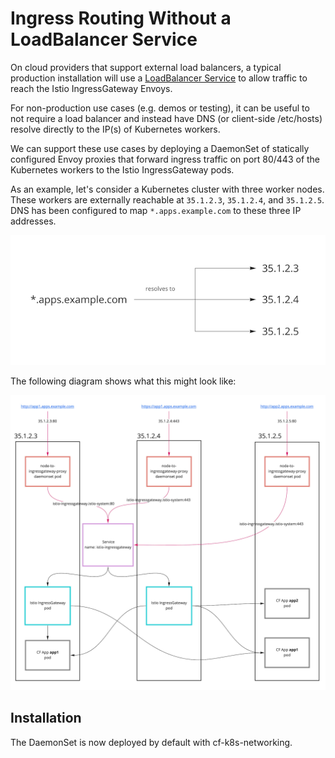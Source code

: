 # Ingress Routing Without a LoadBalancer Service

On cloud providers that support external load balancers, a typical production installation will use a [LoadBalancer Service](https://kubernetes.io/docs/concepts/services-networking/service/#loadbalancer) to allow traffic to reach the Istio IngressGateway Envoys.

For non-production use cases (e.g. demos or testing), it can be useful to not require a load balancer and instead have DNS (or client-side /etc/hosts) resolve directly to the IP(s) of Kubernetes workers.

We can support these use cases by deploying a DaemonSet of statically configured Envoy proxies that forward ingress traffic on port 80/443 of the Kubernetes workers to the Istio IngressGateway pods. 

As an example, let's consider a Kubernetes cluster with three worker nodes. These workers are externally reachable at `35.1.2.3`, `35.1.2.4`, and `35.1.2.5`. DNS has been configured to map `*.apps.example.com` to these three IP addresses.

![Example DNS Configuration](../assets/dns-no-lb.png)

The following diagram shows what this might look like:

![Ingress Routing directly to workers](../assets/ingress-routing-no-lb.png)

## Installation

The DaemonSet is now deployed by default with cf-k8s-networking.
